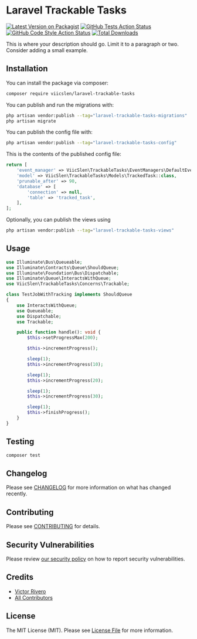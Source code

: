 # Laravel Trackable Tasks

[![Latest Version on Packagist](https://img.shields.io/packagist/v/viicslen/laravel-trackable-tasks.svg?style=flat-square)](https://packagist.org/packages/viicslen/laravel-trackable-tasks)
[![GitHub Tests Action Status](https://img.shields.io/github/workflow/status/viicslen/laravel-trackable-tasks/run-tests?label=tests)](https://github.com/viicslen/laravel-trackable-tasks/actions?query=workflow%3Arun-tests+branch%3Amain)
[![GitHub Code Style Action Status](https://img.shields.io/github/workflow/status/viicslen/laravel-trackable-tasks/Check%20&%20fix%20styling?label=code%20style)](https://github.com/viicslen/laravel-trackable-tasks/actions?query=workflow%3A"Check+%26+fix+styling"+branch%3Amain)
[![Total Downloads](https://img.shields.io/packagist/dt/viicslen/laravel-trackable-tasks.svg?style=flat-square)](https://packagist.org/packages/viicslen/laravel-trackable-tasks)

This is where your description should go. Limit it to a paragraph or two. Consider adding a small example.

## Installation

You can install the package via composer:

```bash
composer require viicslen/laravel-trackable-tasks
```

You can publish and run the migrations with:

```bash
php artisan vendor:publish --tag="laravel-trackable-tasks-migrations"
php artisan migrate
```

You can publish the config file with:

```bash
php artisan vendor:publish --tag="laravel-trackable-tasks-config"
```

This is the contents of the published config file:

```php
return [
    'event_manager' => ViicSlen\TrackableTasks\EventManagers\DefaultEventManager::class,
    'model' => ViicSlen\TrackableTasks\Models\TrackedTask::class,
    'prunable_after' => 90,
    'database' => [
        'connection' => null,
        'table' => 'tracked_task',
    ],
];
```

Optionally, you can publish the views using

```bash
php artisan vendor:publish --tag="laravel-trackable-tasks-views"
```

## Usage

```php
use Illuminate\Bus\Queueable;
use Illuminate\Contracts\Queue\ShouldQueue;
use Illuminate\Foundation\Bus\Dispatchable;
use Illuminate\Queue\InteractsWithQueue;
use ViicSlen\TrackableTasks\Concerns\Trackable;

class TestJobWithTracking implements ShouldQueue
{
    use InteractsWithQueue;
    use Queueable;
    use Dispatchable;
    use Trackable;

    public function handle(): void {
        $this->setProgressMax(200);

        $this->incrementProgress();

        sleep(1);
        $this->incrementProgress(10);

        sleep(1);
        $this->incrementProgress(20);

        sleep(1);
        $this->incrementProgress(30);

        sleep(1);
        $this->finishProgress();
    }
}
```

## Testing

```bash
composer test
```

## Changelog

Please see [CHANGELOG](CHANGELOG.md) for more information on what has changed recently.

## Contributing

Please see [CONTRIBUTING](https://github.com/spatie/.github/blob/main/CONTRIBUTING.md) for details.

## Security Vulnerabilities

Please review [our security policy](../../security/policy) on how to report security vulnerabilities.

## Credits

- [Victor Rivero](https://github.com/viicslen)
- [All Contributors](../../contributors)

## License

The MIT License (MIT). Please see [License File](LICENSE.md) for more information.
